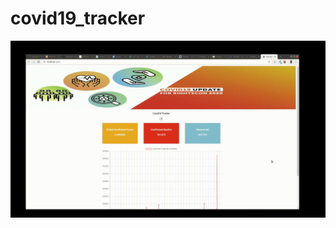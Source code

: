 # covid19_tracker
![Covid 19 tracker](https://github.com/Hassan78/DemoGifs/blob/master/covid19tracker.gif)
